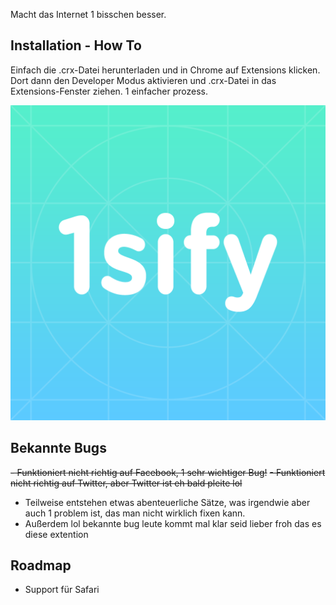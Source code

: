 Macht das Internet 1 bisschen besser. 

Installation - How To
------------------
Einfach die .crx-Datei herunterladen und in Chrome auf Extensions klicken. Dort dann den Developer Modus aktivieren und .crx-Datei in das Extensions-Fenster ziehen. 1 einfacher prozess. 

![](logo.png)

Bekannte Bugs
------------------
~~- Funktioniert nicht richtig auf Facebook, 1 sehr wichtiger Bug!~~
~~- Funktioniert nicht richtig auf Twitter, aber Twitter ist eh bald pleite lol~~
- Teilweise entstehen etwas abenteuerliche Sätze, was irgendwie aber auch 1 problem ist, das man nicht wirklich fixen kann.
- Außerdem lol bekannte bug leute kommt mal klar seid lieber froh das es diese extention 

Roadmap
------------------
- Support für Safari

